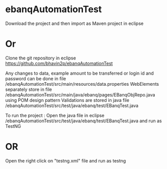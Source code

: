 # ebanqAutomationTest

Download the project and then import as Maven project in eclipse 
# Or 
Clone the git repository in eclipse https://github.com/bhavin2p/ebanqAutomationTest

Any changes to data, example amount to be transferred or login id and password can be done in file /ebanqAutomationTest/src/main/resources/data.properties
WebElements separately store in file /ebanqAutomationTest/src/main/java/ebanq/pages/EBanqObjRepo.java using POM design pattern
Validations are stored in java file /ebanqAutomationTest/src/test/java/ebanq/test/EBanqTest.java

To run the project :
Open the java file in eclipse /ebanqAutomationTest/src/test/java/ebanq/test/EBanqTest.java and run as TestNG
# OR
Open the right click on "testng.xml" file and run as testng

